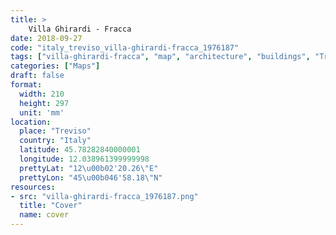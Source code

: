 ```yaml
---
title: > 
    Villa Ghirardi - Fracca
date: 2018-09-27
code: "italy_treviso_villa-ghirardi-fracca_1976187"
tags: ["villa-ghirardi-fracca", "map", "architecture", "buildings", "Treviso", "Italy"]
categories: ["Maps"]
draft: false
format:
  width: 210
  height: 297
  unit: 'mm'
location:
  place: "Treviso"
  country: "Italy"
  latitude: 45.78282840000001
  longitude: 12.038961399999998
  prettyLat: "12\u00b02'20.26\"E"
  prettyLon: "45\u00b046'58.18\"N"
resources:
- src: "villa-ghirardi-fracca_1976187.png"
  title: "Cover"
  name: cover
---
```

